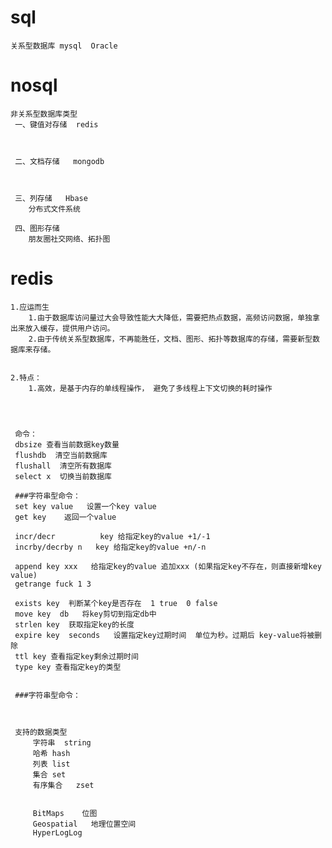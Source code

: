 #  sql 

    关系型数据库 mysql  Oracle


# nosql

    非关系型数据库类型
     一、键值对存储  redis
        
     
     
     二、文档存储   mongodb
     
     
    
     三、列存储   Hbase
        分布式文件系统
     
     四、图形存储
        朋友圈社交网络、拓扑图
     
     
#  redis
    1.应运而生
        1.由于数据库访问量过大会导致性能大大降低，需要把热点数据，高频访问数据，单独拿出来放入缓存，提供用户访问。
        2.由于传统关系型数据库，不再能胜任，文档、图形、拓扑等数据库的存储，需要新型数据库来存储。
        
        
    2.特点：
        1.高效，是基于内存的单线程操作， 避免了多线程上下文切换的耗时操作
        
        
        
        
     命令：
     dbsize 查看当前数据key数量
     flushdb  清空当前数据库
     flushall  清空所有数据库
     select x  切换当前数据库
     
     ###字符串型命令：
     set key value   设置一个key value
     get key    返回一个value
     
     incr/decr          key 给指定key的value +1/-1
     incrby/decrby n   key 给指定key的value +n/-n

     append key xxx   给指定key的value 追加xxx (如果指定key不存在，则直接新增key value)
     getrange fuck 1 3
     
     exists key  判断某个key是否存在  1 true  0 false
     move key  db   将key剪切到指定db中 
     strlen key  获取指定key的长度
     expire key  seconds   设置指定key过期时间  单位为秒。过期后 key-value将被删除
     ttl key 查看指定key剩余过期时间
     type key 查看指定key的类型
     
     
     ###字符串型命令：
     
     
     
     支持的数据类型
         字符串  string
         哈希	hash
         列表	list
         集合	set
         有序集合 	zset
         
         
         BitMaps    位图
         Geospatial   地理位置空间
         HyperLogLog